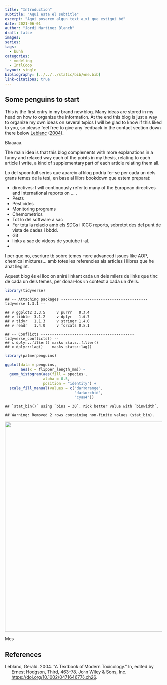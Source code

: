 ```yaml
---
title: "Introduction"
subtitle: "Aqui esta el subtitle"
excerpt: "Aqui posarem algun text així que estigui bé"
date: 2021-06-01
author: "Jordi Martínez Blanch"
draft: false
images:
series:
tags: 
  - buhh
categories:
  - modeling
  - IntlCoop
layout: single
bibliography: [../../../static/bib/one.bib]
link-citations: true
---
```


## Some penguins to start

This is the first entry in my brand new blog. Many ideas are stored in my head on how to organize the information. At the end this blog is just a way to organize my own ideas on several topics I will be glad to know if this liked to you, so please feel free to give any feedback in the contact section down there below [Leblanc](#ref-Leblanc2004) ([2004](#ref-Leblanc2004)).

Blaaaaa.

The main idea is that this blog complements with more explanations in a funny and relaxed way each of the points in my thesis, relating to each article I write, a kind of supplementary part of each article relating them all.

Lo del spoonfull series que apareix al blog podria fer-se per cada un dels grans temes de la tesi, en base al llibre bookdown que estem preparat:

-   directives: I will continuously refer to many of the European directives and International reports on … .
-   Pests
-   Pesticides
-   Monitoring programs
-   Chemometrics
-   Tot lo del software a sac
-   Fer tota la relacio amb els SDGs i ICCC reports, sobretot des del punt de vista de dades i bbdd.
-   Git
-   links a sac de videos de youtube i tal.
-   

I per que no, escriure tb sobre temes more advanced issues like AOP, chemical mixtures… amb totes les referencies als articles i llibres que he anat llegint.

Aquest blog és el lloc on aniré linkant cada un dels milers de links que tinc de cada un dels temes, per donar-los un context a cada un d’ells.

``` r
library(tidyverse)
```

    ## -- Attaching packages --------------------------------------- tidyverse 1.3.1 --

    ## v ggplot2 3.3.5     v purrr   0.3.4
    ## v tibble  3.1.2     v dplyr   1.0.7
    ## v tidyr   1.1.3     v stringr 1.4.0
    ## v readr   1.4.0     v forcats 0.5.1

    ## -- Conflicts ------------------------------------------ tidyverse_conflicts() --
    ## x dplyr::filter() masks stats::filter()
    ## x dplyr::lag()    masks stats::lag()

``` r
library(palmerpenguins)
```

``` r
ggplot(data = penguins, 
       aes(x = flipper_length_mm)) +
  geom_histogram(aes(fill = species), 
                 alpha = 0.5, 
                 position = "identity") +
  scale_fill_manual(values = c("darkorange",
                               "darkorchid",
                               "cyan4"))
```

    ## `stat_bin()` using `bins = 30`. Pick better value with `binwidth`.

    ## Warning: Removed 2 rows containing non-finite values (stat_bin).

<img src="{{< blogdown/postref >}}index_files/figure-html/unnamed-chunk-2-1.png" width="672" />

Mes

## References

<div id="refs" class="references csl-bib-body hanging-indent">

<div id="ref-Leblanc2004" class="csl-entry">

Leblanc, Gerald. 2004. “A Textbook of Modern Toxicology.” In, edited by Ernest Hodgson, Third, 463–78. John Wiley & Sons, Inc. <https://doi.org/10.1002/0471646776.ch26>.

</div>

</div>
